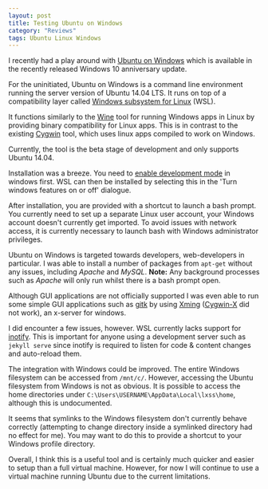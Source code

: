 ```yaml
---
layout: post
title: Testing Ubuntu on Windows
category: "Reviews"
tags: Ubuntu Linux Windows
---
```


I recently had a play around with [Ubuntu on Windows](https://msdn.microsoft.com/en-us/commandline/wsl/about) which is available in the
recently released Windows 10 anniversary update.

For the uninitiated, Ubuntu on Windows is a command line environment running the server version of Ubuntu 14.04 LTS. It runs on top
of a compatibility layer called [Windows subsystem for Linux](https://en.wikipedia.org/wiki/Windows_Subsystem_for_Linux) (WSL).

It functions similarly to the [Wine](https://www.winehq.org/) tool for running Windows apps in Linux by providing binary compatibility for Linux apps.
This is in contrast to the existing [Cygwin](https://www.cygwin.com/) tool, which uses linux apps compiled to work on Windows.

Currently, the tool is the beta stage of development and only supports Ubuntu 14.04.

Installation was a breeze. You need to [enable development mode](https://msdn.microsoft.com/en-gb/windows/uwp/get-started/enable-your-device-for-development)
in windows first. WSL can then be installed by selecting this in the 'Turn windows features on or off' dialogue.

After installation, you are provided with a shortcut to launch a bash prompt. You currently need to set up a separate Linux user account,
your Windows account doesn't currently get imported. To avoid issues with network access, it is currently necessary to launch bash with Windows
administrator privileges.

Ubuntu on Windows is targeted towards developers, web-developers in particular. I was able to install a number of packages from `apt-get` without any issues,
including *Apache* and *MySQL*. **Note:** Any background processes such as *Apache* will only run whilst there is a bash prompt open.

Although GUI applications are not officially supported I was even able to run some simple GUI applications such as [gitk](http://gitolite.com/gitk.html)
by using [Xming](http://www.straightrunning.com/XmingNotes/) ([Cygwin-X](http://x.cygwin.com/) did not work), an x-server for windows.

I did encounter a few issues, however. WSL currently lacks support for [inotify](https://en.wikipedia.org/wiki/Inotify). This is important for anyone
using a development server such as `jekyll serve` since inotify is required to listen for code & content changes and auto-reload them.

The integration with Windows could be improved. The entire Windows filesystem can be accessed from `/mnt/c/`. However, accessing the Ubuntu filesystem from Windows
is not as obvious. It is possible to access the home directories under `C:\Users\USERNAME\AppData\Local\lxss\home`, although this is undocumented.

It seems that symlinks to the Windows filesystem don't currently behave correctly (attempting to change directory inside a symlinked directory had no effect for me). You may want to do this to provide a shortcut to your
Windows profile directory.

Overall, I think this is a useful tool and is certainly much quicker and easier to setup than a full virtual machine. However, for now I will continue to use a virtual machine
running Ubuntu due to the current limitations.
